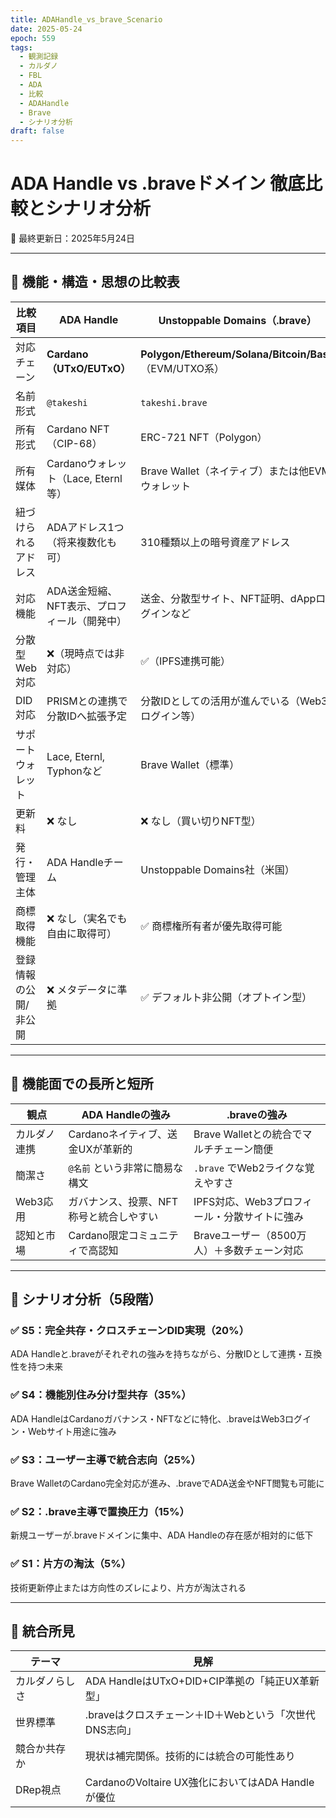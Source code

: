 ```yaml
---
title: ADAHandle_vs_brave_Scenario
date: 2025-05-24
epoch: 559
tags:
  - 観測記録
  - カルダノ
  - FBL
  - ADA
  - 比較
  - ADAHandle
  - Brave
  - シナリオ分析
draft: false
---
```

# ADA Handle vs .braveドメイン 徹底比較とシナリオ分析

📅 最終更新日：2025年5月24日

---

## 🧩 機能・構造・思想の比較表

| 比較項目        | ADA Handle                  | Unstoppable Domains（.brave）                         |
| ----------- | --------------------------- | --------------------------------------------------- |
| 対応チェーン      | **Cardano（UTxO/EUTxO）**     | **Polygon/Ethereum/Solana/Bitcoin/Base**（EVM/UTXO系） |
| 名前形式        | `@takeshi`                  | `takeshi.brave`                                     |
| 所有形式        | Cardano NFT（CIP-68）         | ERC-721 NFT（Polygon）                                |
| 所有媒体        | Cardanoウォレット（Lace, Eternl等） | Brave Wallet（ネイティブ）または他EVMウォレット                     |
| 紐づけられるアドレス  | ADAアドレス1つ（将来複数化も可）          | 310種類以上の暗号資産アドレス                                    |
| 対応機能        | ADA送金短縮、NFT表示、プロフィール（開発中）   | 送金、分散型サイト、NFT証明、dAppログインなど                          |
| 分散型Web対応    | ❌（現時点では非対応）                 | ✅（IPFS連携可能）                                         |
| DID対応       | PRISMとの連携で分散IDへ拡張予定         | 分散IDとしての活用が進んでいる（Web3ログイン等）                         |
| サポートウォレット   | Lace, Eternl, Typhonなど      | Brave Wallet（標準）                                    |
| 更新料         | ❌ なし                        | ❌ なし（買い切りNFT型）                                      |
| 発行・管理主体     | ADA Handleチーム               | Unstoppable Domains社（米国）                            |
| 商標取得機能      | ❌ なし（実名でも自由に取得可）            | ✅ 商標権所有者が優先取得可能                                     |
| 登録情報の公開/非公開 | ❌ メタデータに準拠                  | ✅ デフォルト非公開（オプトイン型）                                  |

---

## 🧠 機能面での長所と短所

| 観点           | ADA Handleの強み                          | .braveの強み                                   |
|----------------|--------------------------------------------|------------------------------------------------|
| カルダノ連携   | Cardanoネイティブ、送金UXが革新的       | Brave Walletとの統合でマルチチェーン簡便       |
| 簡潔さ         | `@名前` という非常に簡易な構文           | `.brave` でWeb2ライクな覚えやすさ              |
| Web3応用       | ガバナンス、投票、NFT称号と統合しやすい  | IPFS対応、Web3プロフィール・分散サイトに強み   |
| 認知と市場     | Cardano限定コミュニティで高認知           | Braveユーザー（8500万人）＋多数チェーン対応    |

---

## 🔮 シナリオ分析（5段階）

### ✅ S5：完全共存・クロスチェーンDID実現（20%）
ADA Handleと.braveがそれぞれの強みを持ちながら、分散IDとして連携・互換性を持つ未来

### ✅ S4：機能別住み分け型共存（35%）
ADA HandleはCardanoガバナンス・NFTなどに特化、.braveはWeb3ログイン・Webサイト用途に強み

### ✅ S3：ユーザー主導で統合志向（25%）
Brave WalletのCardano完全対応が進み、.braveでADA送金やNFT閲覧も可能に

### ✅ S2：.brave主導で置換圧力（15%）
新規ユーザーが.braveドメインに集中、ADA Handleの存在感が相対的に低下

### ✅ S1：片方の淘汰（5%）
技術更新停止または方向性のズレにより、片方が淘汰される

---

## 📝 統合所見

| テーマ     | 見解                                      |
| ------- | --------------------------------------- |
| カルダノらしさ | ADA HandleはUTxO+DID+CIP準拠の「純正UX革新型」     |
| 世界標準    | .braveはクロスチェーン＋ID＋Webという「次世代DNS志向」      |
| 競合か共存か  | 現状は補完関係。技術的には統合の可能性あり                   |
| DRep視点  | CardanoのVoltaire UX強化においてはADA Handleが優位 |

